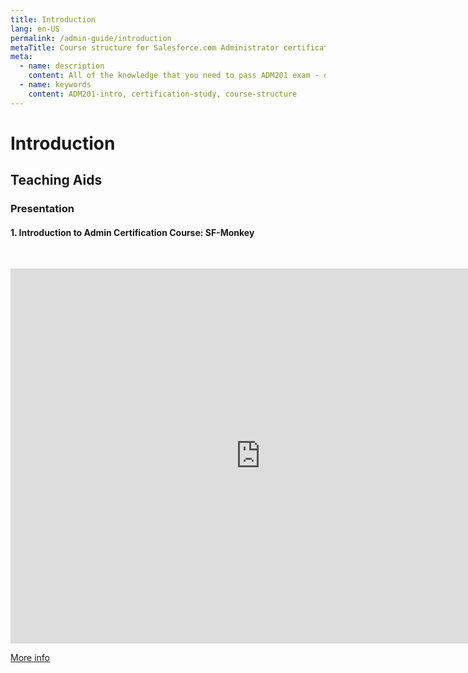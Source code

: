 ```yaml
---
title: Introduction
lang: en-US
permalink: /admin-guide/introduction
metaTitle: Course structure for Salesforce.com Administrator certification (ADM201)
meta:
  - name: description
    content: All of the knowledge that you need to pass ADM201 exam - organised in one page. Use this as a reference to evaluate yourself on the progress towards earning that sleek administrator credential.
  - name: keywords
    content: ADM201-intro, certification-study, course-structure
---
```


# Introduction

## Teaching Aids

### Presentation

#### 1. Introduction to Admin Certification Course: SF-Monkey

&nbsp;

  <iframe src="https://docs.google.com/presentation/d/e/2PACX-1vSasr6Tba9qMmhTuU_Pq1ek1KXK_MNr07aPutlsmEflC9yXyDRHa66VU082KsL4vA/embed?start=true&loop=false&delayms=60000" frameborder="0" width="800" height="600" allowfullscreen="true" mozallowfullscreen="true" webkitallowfullscreen="true"></iframe>

[More info](/misc/pricing#sf-monkey)
